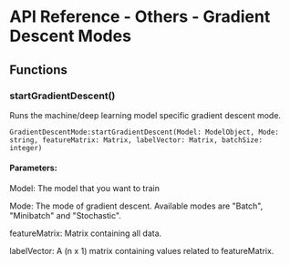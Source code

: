 # API Reference - Others - Gradient Descent Modes

## Functions

### startGradientDescent()

Runs the machine/deep learning model specific gradient descent mode.

```
GradientDescentMode:startGradientDescent(Model: ModelObject, Mode: string, featureMatrix: Matrix, labelVector: Matrix, batchSize: integer)
```

#### Parameters:

Model: The model that you want to train

Mode: The mode of gradient descent. Available modes are "Batch", "Minibatch" and "Stochastic".

featureMatrix: Matrix containing all data.

labelVector: A (n x 1) matrix containing values related to featureMatrix.
